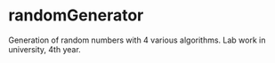 # randomGenerator
Generation of random numbers with 4 various algorithms. Lab work in university, 4th year.
